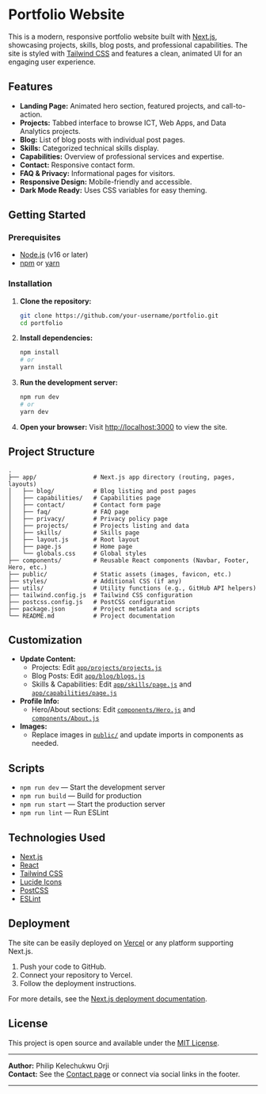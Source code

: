 # Portfolio Website

This is a modern, responsive portfolio website built with [Next.js](https://nextjs.org), showcasing projects, skills, blog posts, and professional capabilities. The site is styled with [Tailwind CSS](https://tailwindcss.com) and features a clean, animated UI for an engaging user experience.

## Features

- **Landing Page:** Animated hero section, featured projects, and call-to-action.
- **Projects:** Tabbed interface to browse ICT, Web Apps, and Data Analytics projects.
- **Blog:** List of blog posts with individual post pages.
- **Skills:** Categorized technical skills display.
- **Capabilities:** Overview of professional services and expertise.
- **Contact:** Responsive contact form.
- **FAQ & Privacy:** Informational pages for visitors.
- **Responsive Design:** Mobile-friendly and accessible.
- **Dark Mode Ready:** Uses CSS variables for easy theming.

## Getting Started

### Prerequisites

- [Node.js](https://nodejs.org/) (v16 or later)
- [npm](https://www.npmjs.com/) or [yarn](https://yarnpkg.com/)

### Installation

1. **Clone the repository:**
   ```bash
   git clone https://github.com/your-username/portfolio.git
   cd portfolio
   ```

2. **Install dependencies:**
   ```bash
   npm install
   # or
   yarn install
   ```

3. **Run the development server:**
   ```bash
   npm run dev
   # or
   yarn dev
   ```

4. **Open your browser:**
   Visit [http://localhost:3000](http://localhost:3000) to view the site.

## Project Structure

```
.
├── app/                # Next.js app directory (routing, pages, layouts)
│   ├── blog/           # Blog listing and post pages
│   ├── capabilities/   # Capabilities page
│   ├── contact/        # Contact form page
│   ├── faq/            # FAQ page
│   ├── privacy/        # Privacy policy page
│   ├── projects/       # Projects listing and data
│   ├── skills/         # Skills page
│   ├── layout.js       # Root layout
│   ├── page.js         # Home page
│   └── globals.css     # Global styles
├── components/         # Reusable React components (Navbar, Footer, Hero, etc.)
├── public/             # Static assets (images, favicon, etc.)
├── styles/             # Additional CSS (if any)
├── utils/              # Utility functions (e.g., GitHub API helpers)
├── tailwind.config.js  # Tailwind CSS configuration
├── postcss.config.js   # PostCSS configuration
├── package.json        # Project metadata and scripts
└── README.md           # Project documentation
```

## Customization

- **Update Content:**  
  - Projects: Edit [`app/projects/projects.js`](app/projects/projects.js)
  - Blog Posts: Edit [`app/blog/blogs.js`](app/blog/blogs.js)
  - Skills & Capabilities: Edit [`app/skills/page.js`](app/skills/page.js) and [`app/capabilities/page.js`](app/capabilities/page.js)
- **Profile Info:**  
  - Hero/About sections: Edit [`components/Hero.js`](components/Hero.js) and [`components/About.js`](components/About.js)
- **Images:**  
  - Replace images in [`public/`](public/) and update imports in components as needed.

## Scripts

- `npm run dev` — Start the development server
- `npm run build` — Build for production
- `npm run start` — Start the production server
- `npm run lint` — Run ESLint

## Technologies Used

- [Next.js](https://nextjs.org/)
- [React](https://react.dev/)
- [Tailwind CSS](https://tailwindcss.com/)
- [Lucide Icons](https://lucide.dev/)
- [PostCSS](https://postcss.org/)
- [ESLint](https://eslint.org/)

## Deployment

The site can be easily deployed on [Vercel](https://vercel.com/) or any platform supporting Next.js.

1. Push your code to GitHub.
2. Connect your repository to Vercel.
3. Follow the deployment instructions.

For more details, see the [Next.js deployment documentation](https://nextjs.org/docs/app/building-your-application/deploying).

## License

This project is open source and available under the [MIT License](LICENSE).

---

**Author:** Philip Kelechukwu Orji  
**Contact:** See the [Contact page](app/contact/page.js) or connect via social links in the footer.

---
